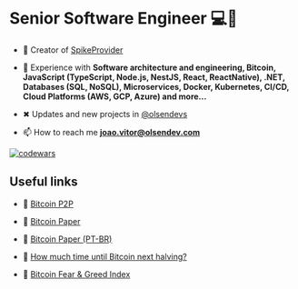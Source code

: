 
<h1>Senior Software Engineer 💻🧡</h1>

- 🧡 Creator of  [SpikeProvider](https://spiketospike.com)

- 💬 Experience with **Software architecture and engineering, Bitcoin, JavaScript (TypeScript, Node.js, NestJS, React, ReactNative),  .NET,  Databases (SQL, NoSQL), Microservices, Docker, Kubernetes, CI/CD, Cloud Platforms (AWS, GCP, Azure) and more...**

- ✖ Updates and new projects in [@olsendevs](https://twitter.com/olsendevs)

- 📫 How to reach me **joao.vitor@olsendev.com**

<a href="https://www.codewars.com/users/jolsendev" target="_blank"><img align="center" src="https://www.codewars.com/users/jolsendev/badges/large" alt="codewars" /> </a>
<h2>Useful links</h2>

- 🧡 [Bitcoin P2P](https://spiketospike.com)

- 🧡 [Bitcoin Paper](https://bitcoin.org/bitcoin.pdf)

- 🧡 [Bitcoin Paper (PT-BR)](https://bitcoin.org/files/bitcoin-paper/bitcoin_pt_br.pdf)

- 🧡 [How much time until Bitcoin next halving?](https://weeksuntilhalving.live)
  
- 🧡 [Bitcoin Fear & Greed Index](https://alternative.me/crypto/fear-and-greed-index/)


